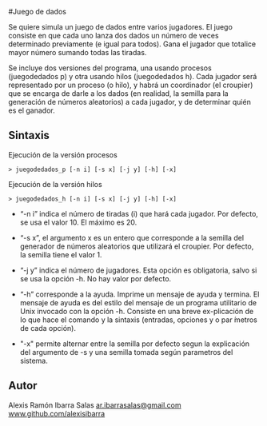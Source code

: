 #Juego de dados

Se quiere simula un juego de dados entre varios jugadores. El juego consiste en
que cada uno lanza dos dados un número de veces determinado previamente (e igual
para todos). Gana el jugador que totalice mayor número sumando todas las tiradas.

Se incluye dos versiones del programa, una usando procesos (juegodedados p) y
otra usando hilos (juegodedados h). Cada jugador será representado por un
proceso (o hilo), y habrá un coordinador (el croupier) que se encarga de darle
a los dados (en realidad, la semilla para la generación de números aleatorios) a
cada jugador, y de determinar quién es el ganador.

## Sintaxis

Ejecución de la versión procesos

	> juegodedados_p [-n i] [-s x] [-j y] [-h] [-x]

Ejecución de la versión hilos

	> juegodedados_h [-n i] [-s x] [-j y] [-h] [-x]

- “-n i” indica el número de tiradas (i) que hará cada jugador. Por defecto, se
	usa el valor 10. El máximo es 20. 

- “-s x”, el argumento x es un entero que corresponde a la semilla del generador
	de números aleatorios que utilizará el croupier. Por defecto, la semilla tiene
	el valor 1.

- “-j y” indica el número de jugadores. Esta opción es obligatoria, salvo si se
	usa la opción -h. No hay valor por defecto.

- “-h” corresponde a la ayuda. Imprime un mensaje de ayuda y termina. El
	mensaje de ayuda es del estilo del mensaje de un programa utilitario de Unix
	invocado con la opción -h. Consiste en una breve ex-plicación de lo que
	hace el comando y la sintaxis (entradas, opciones y o par ́metros de cada
	opción).

- "-x" permite alternar entre la semilla por defecto segun la explicación del
	argumento de -s y una semilla tomada según parametros del sistema.

## Autor

Alexis Ramón Ibarra Salas
ar.ibarrasalas@gmail.com
www.github.com/alexisibarra
